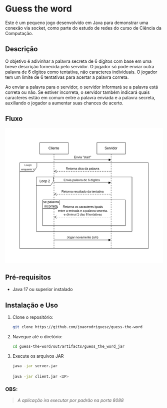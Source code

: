 # Guess the word

Este é um pequeno jogo desenvolvido em Java para demonstrar uma conexão via socket, como parte do estudo de redes do curso de Ciência da Computação.

## Descrição

O objetivo é adivinhar a palavra secreta de 6 dígitos com base em uma breve descrição fornecida pelo servidor. O jogador só pode enviar outra palavra de 6 dígitos como tentativa, não caracteres individuais. O jogador tem um limite de 6 tentativas para acertar a palavra correta.

Ao enviar a palavra para o servidor, o servidor informará se a palavra está correta ou não. Se estiver incorreta, o servidor também indicará quais caracteres estão em comum entre a palavra enviada e a palavra secreta, auxiliando o jogador a aumentar suas chances de acerto.

## Fluxo

![](./imgs/guess-the-word.png)

## Pré-requisitos

- Java 17 ou superior instalado

## Instalação e Uso

1. Clone o repositório:

   ```bash
   git clone https://github.com/joaorodriguesz/guess-the-word
   ```

2. Navegue até o diretório:

   ```bash
   cd guess-the-word/out/artifacts/guess_the_word_jar
   ```

4. Execute os arquivos JAR 

   ```bash
   java -jar server.jar
   
   java -jar client.jar <IP>
   ```

### OBS:

> *A aplicação ira executar por padrão na porta 8088*
